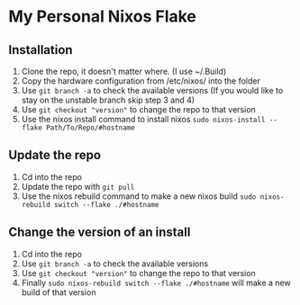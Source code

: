 # My Personal Nixos Flake

## Installation
1. Clone the repo, it doesn't matter where. (I use ~/.Build)
2. Copy the hardware configuration from /etc/nixos/ into the folder
3. Use `git branch -a` to check the available versions (If you would like to stay on the unstable branch skip step 3 and 4)
4. Use `git checkout "version"` to change the repo to that version
5. Use the nixos install command to install nixos `sudo nixos-install --flake Path/To/Repo/#hostname`

## Update the repo
1. Cd into the repo
2. Update the repo with `git pull`
3. Use the nixos rebuild command to make a new nixos build `sudo nixos-rebuild switch --flake ./#hostname`

## Change the version of an install
1. Cd into the repo
2. Use `git branch -a` to check the available versions
3. Use `git checkout "version"` to change the repo to that version
4. Finally `sudo nixos-rebuild switch --flake ./#hostname` will make a new build of that version
